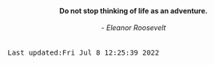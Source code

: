 
<div align="center"><b><span>Do not stop thinking of life as an adventure.</span></b><br><br><i> - Eleanor Roosevelt</i></div>
<br><br><kbd>Last updated:Fri Jul  8 12:25:39 2022</kbd>